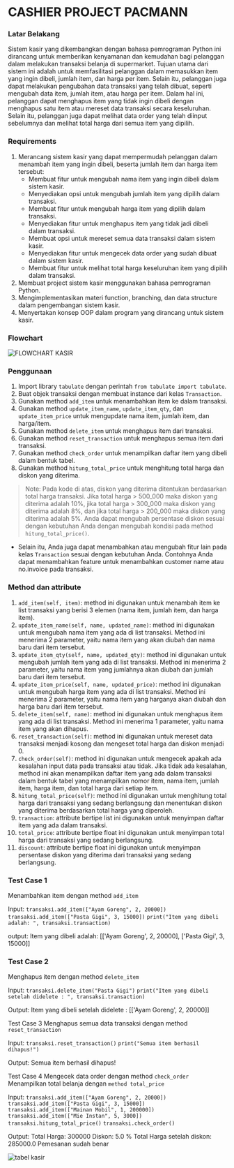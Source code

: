 # CASHIER PROJECT PACMANN

### Latar Belakang

Sistem kasir yang dikembangkan dengan bahasa pemrograman Python ini dirancang untuk memberikan kenyamanan dan kemudahan bagi pelanggan dalam melakukan transaksi belanja di supermarket. Tujuan utama dari sistem ini adalah untuk memfasilitasi pelanggan dalam memasukkan item yang ingin dibeli, jumlah item, dan harga per item. Selain itu, pelanggan juga dapat melakukan pengubahan data transaksi yang telah dibuat, seperti mengubah data item, jumlah item, atau harga per item. Dalam hal ini, pelanggan dapat menghapus item yang tidak ingin dibeli dengan menghapus satu item atau mereset data transaksi secara keseluruhan. Selain itu, pelanggan juga dapat melihat data order yang telah diinput sebelumnya dan melihat total harga dari semua item yang dipilih.

### Requirements

1. Merancang sistem kasir yang dapat mempermudah pelanggan dalam menambah item yang ingin dibeli, beserta jumlah item dan harga item tersebut:
    - Membuat fitur untuk mengubah nama item yang ingin dibeli dalam sistem kasir.
    - Menyediakan opsi untuk mengubah jumlah item yang dipilih dalam transaksi.
    - Membuat fitur untuk mengubah harga item yang dipilih dalam transaksi.
    - Menyediakan fitur untuk menghapus item yang tidak jadi dibeli dalam transaksi.
    - Membuat opsi untuk mereset semua data transaksi dalam sistem kasir.
    - Menyediakan fitur untuk mengecek data order yang sudah dibuat dalam sistem kasir.
    - Membuat fitur untuk melihat total harga keseluruhan item yang dipilih dalam transaksi.
2. Membuat project sistem kasir menggunakan bahasa pemrograman Python.
3. Mengimplementasikan materi function, branching, dan data structure dalam pengembangan sistem kasir.
4. Menyertakan konsep OOP dalam program yang dirancang untuk sistem kasir.

### Flowchart

![FLOWCHART KASIR](https://user-images.githubusercontent.com/112263898/214484345-83c23672-da60-4c0c-ae48-aaa5467ae91c.png)

### Penggunaan

1. Import library `tabulate` dengan perintah `from tabulate import tabulate`.
2. Buat objek transaksi dengan membuat instance dari kelas `Transaction`.
3. Gunakan method `add_item` untuk menambahkan item ke dalam transaksi.
4. Gunakan method `update_item_name`, `update_item_qty`, dan `update_item_price` untuk mengupdate nama item, jumlah item, dan harga/item.
5. Gunakan method `delete_item` untuk menghapus item dari transaksi.
6. Gunakan method `reset_transaction` untuk menghapus semua item dari transaksi.
7. Gunakan method `check_order` untuk menampilkan daftar item yang dibeli dalam bentuk tabel.
8. Gunakan method `hitung_total_price` untuk menghitung total harga dan diskon yang diterima.

> Note: Pada kode di atas, diskon yang diterima ditentukan berdasarkan total harga transaksi. Jika total harga > 500_000 maka diskon yang diterima adalah 10%, jika total harga > 300_000 maka diskon yang diterima adalah 8%, dan jika total harga > 200_000 maka diskon yang diterima adalah 5%. Anda dapat mengubah persentase diskon sesuai dengan kebutuhan Anda dengan mengubah kondisi pada method `hitung_total_price()`.

- Selain itu, Anda juga dapat menambahkan atau mengubah fitur lain pada kelas `Transaction` sesuai dengan kebutuhan Anda. Contohnya Anda dapat menambahkan feature untuk menambahkan customer name atau no.invoice pada transaksi.

### Method dan attribute

1. `add_item(self, item)`: method ini digunakan untuk menambah item ke list transaksi yang berisi 3 elemen (nama item, jumlah item, dan harga item).
2. `update_item_name(self, name, updated_name)`: method ini digunakan untuk mengubah nama item yang ada di list transaksi. Method ini menerima 2 parameter, yaitu nama item yang akan diubah dan nama baru dari item tersebut.
3. `update_item_qty(self, name, updated_qty)`: method ini digunakan untuk mengubah jumlah item yang ada di list transaksi. Method ini menerima 2 parameter, yaitu nama item yang jumlahnya akan diubah dan jumlah baru dari item tersebut.
4. `update_item_price(self, name, updated_price)`: method ini digunakan untuk mengubah harga item yang ada di list transaksi. Method ini menerima 2 parameter, yaitu nama item yang harganya akan diubah dan harga baru dari item tersebut.
5. `delete_item(self, name)`: method ini digunakan untuk menghapus item yang ada di list transaksi. Method ini menerima 1 parameter, yaitu nama item yang akan dihapus.
6. `reset_transaction(self)`: method ini digunakan untuk mereset data transaksi menjadi kosong dan mengeset total harga dan diskon menjadi 0.
7. `check_order(self)`: method ini digunakan untuk mengecek apakah ada kesalahan input data pada transaksi atau tidak. Jika tidak ada kesalahan, method ini akan menampilkan daftar item yang ada dalam transaksi dalam bentuk tabel yang menampilkan nomor item, nama item, jumlah item, harga item, dan total harga dari setiap item.
8. `hitung_total_price(self)`: method ini digunakan untuk menghitung total harga dari transaksi yang sedang berlangsung dan menentukan diskon yang diterima berdasarkan total harga yang diperoleh.
9. `transaction`: attribute bertipe list ini digunakan untuk menyimpan daftar item yang ada dalam transaksi.
10. `total_price`: attribute bertipe float ini digunakan untuk menyimpan total harga dari transaksi yang sedang berlangsung.
11. `discount`: attribute bertipe float ini digunakan untuk menyimpan persentase diskon yang diterima dari transaksi yang sedang berlangsung.


### Test Case 1
Menambahkan item dengan method `add_item`

Input:
`transaksi.add_item(["Ayam Goreng", 2, 20000])`
`transaksi.add_item(["Pasta Gigi", 3, 15000])`
`print("Item yang dibeli adalah: ", transaksi.transaction)`

output:
Item yang dibeli adalah:  [['Ayam Goreng', 2, 20000], ['Pasta Gigi', 3, 15000]]

### Test Case 2
Menghapus item dengan method `delete_item`

Input:
`transaksi.delete_item("Pasta Gigi")`
`print("Item yang dibeli setelah didelete : ", transaksi.transaction)`

Output:
Item yang dibeli setelah didelete :  [['Ayam Goreng', 2, 20000]]

Test Case 3
Menghapus semua data transaksi dengan method `reset_transaction`

Input:
`transaksi.reset_transaction()`
`print("Semua item berhasil dihapus!")`

Output:
Semua item berhasil dihapus!

Test Case 4
Mengecek data order dengan method `check_order`
Menampilkan total belanja dengan `method total_price`

Input:
`transaksi.add_item(["Ayam Goreng", 2, 20000])`
`transaksi.add_item(["Pasta Gigi", 3, 15000])`
`transaksi.add_item(["Mainan Mobil", 1, 200000])`
`transaksi.add_item(["Mie Instan", 5, 3000])`
`transaksi.hitung_total_price()`
`transaksi.check_order()`

Output:
Total Harga:  300000
Diskon:  5.0 %
Total Harga setelah diskon:  285000.0
Pemesanan sudah benar

![tabel kasir](https://user-images.githubusercontent.com/112263898/214578771-67abe312-8031-4476-a046-4ae746224d56.png)
